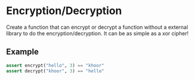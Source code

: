 # Encryption/Decryption

Create a function that can encrypt or decrypt a function without a external library to do the encryption/decryption. It can be as simple as a xor cipher!

## Example

```python
assert encrypt("hello", 3) == "khoor"
assert decrypt("khoor", 3) == "hello"
```

